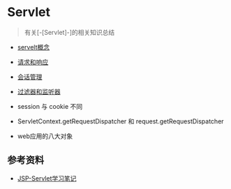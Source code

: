 # Servlet

> 有关[-[Servlet]-]的相关知识总结

* [servelt概念](/javaee/servlet/servlet)
* [请求和响应](/javaee/servlet/req-resp)
* [会话管理](/javaee/servlet/sessionManagement)
* [过滤器和监听器](/javaee/servlet/filter-listener)

* session 与 cookie 不同
* ServletContext.getRequestDispatcher 和 request.getRequestDispatcher
* web应用的八大对象

## 参考资料

* [JSP-Servlet学习笔记](https://book.douban.com/subject/10569600/)
